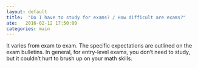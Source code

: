 ```yaml
---
layout: default
title:  "Do I have to study for exams? / How difficult are exams?"
ate:   2016-02-12 17:50:00
categories: main
---
```

It varies from exam to exam. The specific expectations are outlined on the exam bulletins. In general, for entry-level exams, you don’t need to study, but it couldn’t hurt to brush up on your math skills. 

